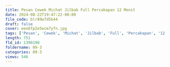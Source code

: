 ```yaml
---
title: Pesan Cewek Michat Jilbab Full Percakapan 12 Menit
date: 2024-08-22T19:47:22-08:00
file_code: blr89w7d5k44
draft: false
cover: eex6fp2e5ecm7yfn.jpg
tags: ['Pesan', 'Cewek', 'Michat', 'Jilbab', 'Full', 'Percakapan', '12', 'Menit']
length: 751
fld_id: 1390190
foldername: 09-3
categories: 09-3
views: 546
---
```

